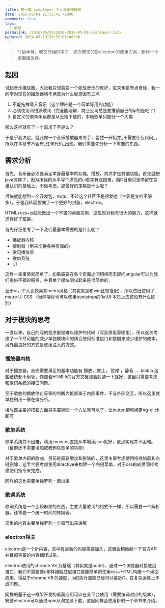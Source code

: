 ```yaml
---
title: 第一篇 iceplayer 个人音乐播放器
date: 2016-05-01 21:55:41 +0800
comments: true
tags:
  - 前端
permalink: /2016/05/01/2016/2016-05-01-iceplayer-1st/
updated: 2024-05-13T10:32:03+08:00
---
```


> 时隔半月，我又开始码字了，这次带来的是electron的使用方案，制作一个桌面播放器。

## 起因
说起音乐播放器，大抵我只想需要一个能放音乐的就好，说来也是有点奇怪，我一同学对现在的播放器横不满意为什么呢原因有三点

1. 不能拖拽载入音乐（这个理应是一个简单好用的功能）
2. 必须使用网络源歌词（完全能理解，商业公司总是要推销自己的ip的是吧？）
3. 自定义的歌单永远都是从云端下载的，本地歌单只能分一个大类

那么这样就有了一个需求了不是么？

于是乎我决定，就此做一个音乐播放器来练手，当然一开始并_不需要什么代码_，所以在本章节不会有_任何代码_出现，我们需要先分析一下需要的东西。

<!-- more -->

## 需求分析

首先，音乐器必须要满足本身最基本的功能，播放，其次才是其他功能。首先就把java抛弃了，因为按我的水平写个漂亮的ui着实有点困难，而C目前只是停留在变量认识的基础上，不做考虑，那最好的策略是什么呢？

很快就能想到一个开发包，nwjs，不过这个社区不是很发达（主要是文档不够多），于是我转而投向了一个更好的封装，electron。

HTML+css+js就能做出一个不错的桌面应用，这显然对我有很大的魅力，这样就选择好了框架。

首先仔细思考了一下我们最基本需要的是什么呢？

* 播放器内核
* 控制器（用来切换各种页面的）
* 歌词播放器
* 歌单系统
* UI

这样一来事情就简单了，如果需要在各个页面之间切换而无疑问angular可以为我们提供不错的服务，并且单个模块测试起来是很简单的。

至于ui，个人比较喜欢metro风格（其实就是和win比较搭配），所以依旧使用了metro UI CSS （当然咯你也可以使用bootstrap的flatUI 本质上应该没有什么区别）

## 对于模块的思考

一直以来，自己的写的程序都是难以维护的代码（写到哪里算哪里），所以这次考虑了一下尽可能的减少单独模块间的耦合使用标准接口和数据来减少维护的成本，另外最良好的方式是使用注入的方式。

### 播放器内核

对于播放器，首先需要满足的基本功能有 播放，停止， 暂停 ，静音……blabla 这些统统都不用管，你照着HTML5的官方文档照着封装一下就好，这里只需要考虑和歌词系统的接口问题。

至于歌曲的播放停止等等的判断大抵都属于内部事件，不与外部交互，所以这里就单独列出一章在做分析。

播放器主要的按钮方面只需要返回一个方法就可以了，让button能够绑定ng-click即可

### 歌单系统

歌单系统并不困难，利用services直接从本地读json就好，这点实现并不困难。（目前还不需要增加或者删除歌单的功能）

对于歌单内部的歌曲，目前是需要增加和删除的，这里主要考虑使用拖拽加载和右键删除，这里主要考虑使用directive来构建一个右键菜单，对于css的转换同样考虑使用指令来完成。

同样的这也需要单独罗列一章出来

### 歌词系统
歌词系统是一个比较麻烦的东西，主要大量歌词的格式不一样，所以需要一个解析器，还需要一个统一时间的转换器。

这里的内容主要单独罗列一个章节出来讲解

### electron相关

electron是一个新内容，其中有些新的内容需要加入，这里会稍微翻一下官方API并且把需要的内容翻译过来。

electron使用的chrome V8 为基础（其实就是node），通过一个浏览器对接底层接口，我们不需要像c那样接触底层接口就能简单的使用css+HTML构建一个桌面应用，得益于chrome V8 的速度，js的执行速度已经可以接近C，在复杂运算上不成问题。

同样的基于这一框架开发的桌面应用可以在全平台使用（需要编译对应的版本），安装electron可以通过npm从淘宝源下载，这里同样会使用新的一个章节来介绍。
